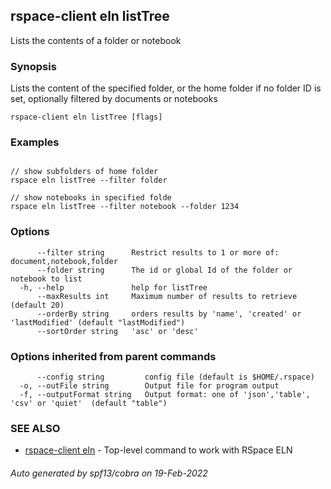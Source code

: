 ## rspace-client eln listTree

Lists the contents of a folder or notebook

### Synopsis

Lists the content of the specified folder, or the home folder if no folder ID is set,
	  optionally filtered by documents or notebooks

```
rspace-client eln listTree [flags]
```

### Examples

```

// show subfolders of home folder
rspace eln listTree --filter folder

// show notebooks in specified folde
rspace eln listTree --filter notebook --folder 1234

```

### Options

```
      --filter string      Restrict results to 1 or more of: document,notebook,folder
      --folder string      The id or global Id of the folder or notebook to list
  -h, --help               help for listTree
      --maxResults int     Maximum number of results to retrieve (default 20)
      --orderBy string     orders results by 'name', 'created' or 'lastModified' (default "lastModified")
      --sortOrder string   'asc' or 'desc'
```

### Options inherited from parent commands

```
      --config string         config file (default is $HOME/.rspace)
  -o, --outFile string        Output file for program output
  -f, --outputFormat string   Output format: one of 'json','table', 'csv' or 'quiet'  (default "table")
```

### SEE ALSO

* [rspace-client eln](rspace-client_eln.md)	 - Top-level command to work with RSpace ELN

###### Auto generated by spf13/cobra on 19-Feb-2022
